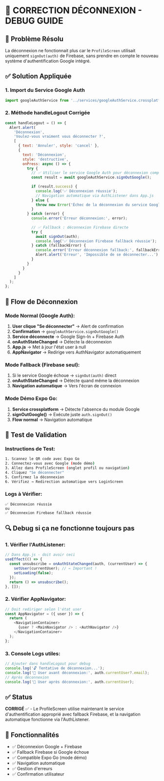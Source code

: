 # 🚪 CORRECTION DÉCONNEXION - DEBUG GUIDE

## 🚨 Problème Résolu
La déconnexion ne fonctionnait plus car le `ProfileScreen` utilisait uniquement `signOut(auth)` de Firebase, sans prendre en compte le nouveau système d'authentification Google intégré.

## ✅ Solution Appliquée

### **1. Import du Service Google Auth**
```javascript
import googleAuthService from '../services/googleAuthService.crossplatform';
```

### **2. Méthode handleLogout Corrigée**
```javascript
const handleLogout = () => {
  Alert.alert(
    'Déconnexion',
    'Voulez-vous vraiment vous déconnecter ?',
    [
      { text: 'Annuler', style: 'cancel' },
      {
        text: 'Déconnexion',
        style: 'destructive',
        onPress: async () => {
          try {
            // ✅ Utiliser le service Google Auth pour déconnexion complète
            const result = await googleAuthService.signOutGoogle();
            
            if (result.success) {
              console.log('✅ Déconnexion réussie');
              // Navigation automatique via AuthListener dans App.js
            } else {
              throw new Error('Échec de la déconnexion du service Google');
            }
          } catch (error) {
            console.error('Erreur déconnexion:', error);
            
            // ✅ Fallback : déconnexion Firebase directe
            try {
              await signOut(auth);
              console.log('✅ Déconnexion Firebase fallback réussie');
            } catch (fallbackError) {
              console.error('Erreur déconnexion fallback:', fallbackError);
              Alert.alert('Erreur', 'Impossible de se déconnecter...');
            }
          }
        }
      }
    ]
  );
};
```

## 🔄 Flow de Déconnexion

### **Mode Normal (Google Auth):**
1. **User clique "Se déconnecter"** → Alert de confirmation
2. **Confirmation** → `googleAuthService.signOutGoogle()`
3. **Service déconnecte** → Google Sign-In + Firebase Auth
4. **onAuthStateChanged** → Détecte la déconnexion
5. **App.js** → Met à jour l'état user à null
6. **AppNavigator** → Redirige vers AuthNavigator automatiquement

### **Mode Fallback (Firebase seul):**
1. Si le service Google échoue → `signOut(auth)` direct
2. **onAuthStateChanged** → Détecte quand même la déconnexion
3. **Navigation automatique** → Vers l'écran de connexion

### **Mode Démo Expo Go:**
1. **Service crossplatform** → Détecte l'absence du module Google
2. **signOutGoogle()** → Exécute juste `auth.signOut()`
3. **Flow normal** → Navigation automatique

## 🧪 Test de Validation

### **Instructions de Test:**
```bash
1. Scannez le QR code avec Expo Go
2. Connectez-vous avec Google (mode démo)
3. Allez dans ProfileScreen (onglet profil ou navigation)
4. Cliquez "Se déconnecter"
5. Confirmez la déconnexion
6. Vérifiez → Redirection automatique vers LoginScreen
```

### **Logs à Vérifier:**
```
✅ Déconnexion réussie
ou
✅ Déconnexion Firebase fallback réussie
```

## 🔍 Debug si ça ne fonctionne toujours pas

### **1. Vérifier l'AuthListener:**
```javascript
// Dans App.js - doit avoir ceci
useEffect(() => {
  const unsubscribe = onAuthStateChanged(auth, (currentUser) => {
    setUser(currentUser); // ← Important !
    setLoading(false);
  });
  return () => unsubscribe();
}, []);
```

### **2. Vérifier AppNavigator:**
```javascript
// Doit rediriger selon l'état user
const AppNavigator = ({ user }) => {
  return (
    <NavigationContainer>
      {user ? <MainNavigator /> : <AuthNavigator />}
    </NavigationContainer>
  );
};
```

### **3. Console Logs utiles:**
```javascript
// Ajouter dans handleLogout pour debug
console.log('🔓 Tentative de déconnexion...');
console.log('👤 User avant déconnexion:', auth.currentUser?.email);
// Après déconnexion
console.log('👤 User après déconnexion:', auth.currentUser);
```

## ✅ Status

**CORRIGÉ** ✅ - Le ProfileScreen utilise maintenant le service d'authentification approprié avec fallback Firebase, et la navigation automatique fonctionne via l'AuthListener.

## 🎯 Fonctionnalités

- ✅ Déconnexion Google + Firebase
- ✅ Fallback Firebase si Google échoue  
- ✅ Compatible Expo Go (mode démo)
- ✅ Navigation automatique
- ✅ Gestion d'erreurs
- ✅ Confirmation utilisateur
